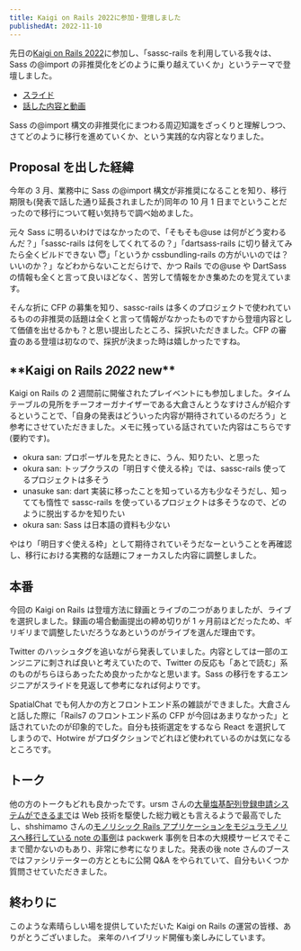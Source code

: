 ```yaml
---
title: Kaigi on Rails 2022に参加・登壇しました
publishedAt: 2022-11-10
---
```


先日の[Kaigi on Rails 2022](https://kaigionrails.org/2022/)に参加し、「sassc-rails を利用している我々は、Sass の@import の非推奨化をどのように乗り越えていくか」というテーマで登壇しました。

- [スライド](https://speakerdeck.com/mh4gf/sassc-railswoli-yong-siteiruwo-ha-sassno-at-importnofei-tui-jiang-hua-wodonoyounicheng-riyue-eteikuka)
- [話した内容と動画](https://kaigionrails.org/2022/talks/mh4gf/)

Sass の@import 構文の非推奨化にまつわる周辺知識をざっくりと理解しつつ、さてどのように移行を進めていくか、という実践的な内容となりました。

## Proposal を出した経緯

今年の 3 月、業務中に Sass の@import 構文が非推奨になることを知り、移行期限も(発表で話した通り延長されましたが)同年の 10 月 1 日までということだったので移行について軽い気持ちで調べ始めました。

元々 Sass に明るいわけではなかったので、「そもそも@use は何がどう変わるんだ？」「sassc-rails は何をしてくれてるの？」「dartsass-rails に切り替えてみたら全くビルドできない 😇」「というか cssbundling-rails の方がいいのでは？いいのか？」などわからないことだらけで、かつ Rails での@use や DartSass の情報も全くと言って良いほどなく、苦労して情報をかき集めたのを覚えています。

そんな折に CFP の募集を知り、sassc-rails は多くのプロジェクトで使われているものの非推奨の話題は全くと言って情報がなかったものですから登壇内容として価値を出せるかも？と思い提出したところ、採択いただきました。CFP の審査のある登壇は初なので、採択が決まった時は嬉しかったですね。

## \***\*Kaigi on Rails _2022_ new\*\***

Kaigi on Rails の 2 週間前に開催されたプレイベントにも参加しました。タイムテーブルの見所をチーフオーガナイザーである大倉さんとうなすけさんが紹介するということで、「自身の発表はどういった内容が期待されているのだろう」と参考にさせていただきました。メモに残っている話されていた内容はこちらです(要約です)。

- okura san: プロポーザルを見たときに、うん、知りたい、と思った
- okura san: トップクラスの「明日すぐ使える枠」では、sassc-rails 使ってるプロジェクトは多そう
- unasuke san: dart 実装に移ったことを知っている方も少なそうだし、知ってても惰性で sassc-rails を使っているプロジェクトは多そうなので、どのように脱出するかを知りたい
- okura san: Sass は日本語の資料も少ない

やはり「明日すぐ使える枠」として期待されていそうだなーということを再確認し、移行における実務的な話題にフォーカスした内容に調整しました。

## 本番

今回の Kaigi on Rails は登壇方法に録画とライブの二つがありましたが、ライブを選択しました。録画の場合動画提出の締め切りが 1 ヶ月前ほどだったため、ギリギリまで調整したいだろうなあというのがライブを選んだ理由です。

Twitter のハッシュタグを追いながら発表していました。内容としては一部のエンジニアに刺されば良いと考えていたので、Twitter の反応も「あとで読む」系のものがちらほらあったため良かったかなと思います。Sass の移行をするエンジニアがスライドを見返して参考になれば何よりです。

SpatialChat でも何人かの方とフロントエンド系の雑談ができました。大倉さんと話した際に「Rails7 のフロントエンド系の CFP が今回はあまりなかった」と話されていたのが印象的でした。自分も技術選定をするなら React を選択してしまうので、Hotwire がプロダクションでどれほど使われているのかは気になるところです。

## トーク

他の方のトークもどれも良かったです。ursm さんの[大量塩基配列登録申請システムができるまで](https://kaigionrails.org/2022/talks/ursm/)は Web 技術を駆使した総力戦とも言えるようで最高でしたし、shshimamo さんの[モノリシック Rails アプリケーションをモジュラモノリスへ移行している note の事例](https://kaigionrails.org/2022/talks/shshimamo/)は packwerk 事例を日本の大規模サービスでそこまで聞かないのもあり、非常に参考になりました。発表の後 note さんのブースではファシリテーターの方とともに公開 Q&A をやられていて、自分もいくつか質問させていただきました。

## 終わりに

このような素晴らしい場を提供していただいた Kaigi on Rails の運営の皆様、ありがとうございました。 来年のハイブリッド開催も楽しみにしています。
